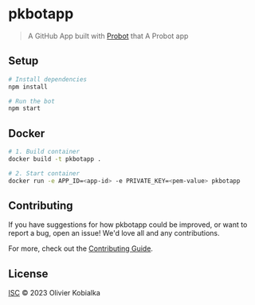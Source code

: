 # pkbotapp

> A GitHub App built with [Probot](https://github.com/probot/probot) that A Probot app

## Setup

```sh
# Install dependencies
npm install

# Run the bot
npm start
```

## Docker

```sh
# 1. Build container
docker build -t pkbotapp .

# 2. Start container
docker run -e APP_ID=<app-id> -e PRIVATE_KEY=<pem-value> pkbotapp
```

## Contributing

If you have suggestions for how pkbotapp could be improved, or want to report a bug, open an issue! We'd love all and any contributions.

For more, check out the [Contributing Guide](CONTRIBUTING.md).

## License

[ISC](LICENSE) © 2023 Olivier Kobialka
